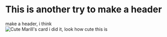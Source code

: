# This is another try to make a header

make a header, i think <br>
![Cute Marill's card](https://i.pinimg.com/736x/96/29/36/96293637efbc7e927475fdfd81fecd51.jpg)
i did it, look how cute this is
